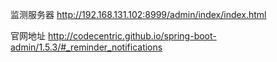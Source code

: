 监测服务器
http://192.168.131.102:8999/admin/index/index.html

官网地址
http://codecentric.github.io/spring-boot-admin/1.5.3/#_reminder_notifications